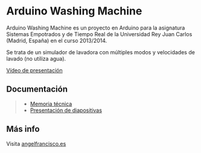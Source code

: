 Arduino Washing Machine
===================

Arduino Washing Machine es un proyecto en Arduino para la asignatura Sistemas Empotrados y de Tiempo Real de la Universidad Rey Juan Carlos (Madrid, España) en el curso 2013/2014.

Se trata de un simulador de lavadora con múltiples modos y velocidades de lavado (no utiliza agua).

[Vídeo de presentación](https://www.youtube.com/watch?v=nXUJ2pxIvvg)


Documentación
-------------

> - [Memoria técnica](https://www.dropbox.com/s/o4nwrjsfuqcvcu9/memoria.pdf)
> - [Presentación de diapositivas](https://www.dropbox.com/s/wervyjv2mpvjmjx/presentaci%C3%B3n.pdf)


Más info
-------------

Visita [angelfrancisco.es](http://angelfrancisco.es)